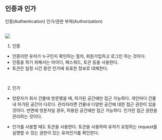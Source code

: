 ## 인증과 인가

인증(Authentication)
인가/권한 부여(Authorization)

<br>

<img src = "https://www.okta.com/sites/default/files/styles/1640w_scaled/public/media/image/2020-10/Authentication_vs_Authorization.png?itok=uBFRCfww">

<br>

1. 인증
- 인증이란 유저가 누구인지 확인하는 절차, 회원가입하고 로그인 하는 것이다.
- 인증을 하기 위해서는 아이디, 패스워드, 토큰 등을 사용한다.
- 토큰은 일정 시간 동안 인가에 유효한 정보로 대체한다.


<br>

2. 인가
- 방문자가 회사 건물에 방문했을 때, 허가된 공간에만 접근 가능하다. 개인마다 건물내 허가된 공간이 다르다. 관리자라면 건물내 다양한 공간에 대한 접근 권한이 있을 것이다. 반면에 방문자일 경우, 허용된 공간에만 접근 가능하다. 인가란 접근 권한을 관리하는 것이다.

- 인가를 사용할 때도 토큰을 사용한다. 토큰을 사용하여 유저가 요청하는 request를 실행할 수 있는 권한이 있는 유저인가를 확인한다.